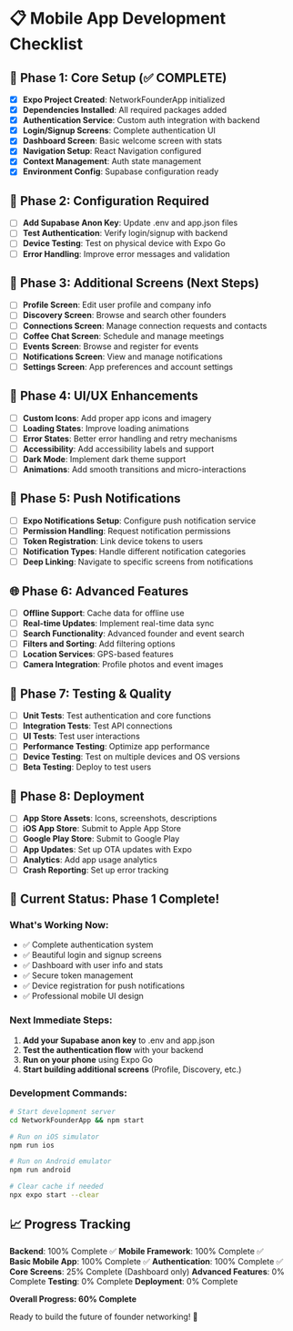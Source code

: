# 📋 Mobile App Development Checklist

## 🚀 Phase 1: Core Setup (✅ COMPLETE)
- [x] **Expo Project Created**: NetworkFounderApp initialized
- [x] **Dependencies Installed**: All required packages added
- [x] **Authentication Service**: Custom auth integration with backend
- [x] **Login/Signup Screens**: Complete authentication UI
- [x] **Dashboard Screen**: Basic welcome screen with stats
- [x] **Navigation Setup**: React Navigation configured
- [x] **Context Management**: Auth state management
- [x] **Environment Config**: Supabase configuration ready

## 🔧 Phase 2: Configuration Required
- [ ] **Add Supabase Anon Key**: Update .env and app.json files
- [ ] **Test Authentication**: Verify login/signup with backend
- [ ] **Device Testing**: Test on physical device with Expo Go
- [ ] **Error Handling**: Improve error messages and validation

## 📱 Phase 3: Additional Screens (Next Steps)
- [ ] **Profile Screen**: Edit user profile and company info
- [ ] **Discovery Screen**: Browse and search other founders
- [ ] **Connections Screen**: Manage connection requests and contacts
- [ ] **Coffee Chat Screen**: Schedule and manage meetings
- [ ] **Events Screen**: Browse and register for events
- [ ] **Notifications Screen**: View and manage notifications
- [ ] **Settings Screen**: App preferences and account settings

## 🎨 Phase 4: UI/UX Enhancements
- [ ] **Custom Icons**: Add proper app icons and imagery
- [ ] **Loading States**: Improve loading animations
- [ ] **Error States**: Better error handling and retry mechanisms
- [ ] **Accessibility**: Add accessibility labels and support
- [ ] **Dark Mode**: Implement dark theme support
- [ ] **Animations**: Add smooth transitions and micro-interactions

## 🔔 Phase 5: Push Notifications
- [ ] **Expo Notifications Setup**: Configure push notification service
- [ ] **Permission Handling**: Request notification permissions
- [ ] **Token Registration**: Link device tokens to users
- [ ] **Notification Types**: Handle different notification categories
- [ ] **Deep Linking**: Navigate to specific screens from notifications

## 🌐 Phase 6: Advanced Features
- [ ] **Offline Support**: Cache data for offline use
- [ ] **Real-time Updates**: Implement real-time data sync
- [ ] **Search Functionality**: Advanced founder and event search
- [ ] **Filters and Sorting**: Add filtering options
- [ ] **Location Services**: GPS-based features
- [ ] **Camera Integration**: Profile photos and event images

## 🧪 Phase 7: Testing & Quality
- [ ] **Unit Tests**: Test authentication and core functions
- [ ] **Integration Tests**: Test API connections
- [ ] **UI Tests**: Test user interactions
- [ ] **Performance Testing**: Optimize app performance
- [ ] **Device Testing**: Test on multiple devices and OS versions
- [ ] **Beta Testing**: Deploy to test users

## 🚀 Phase 8: Deployment
- [ ] **App Store Assets**: Icons, screenshots, descriptions
- [ ] **iOS App Store**: Submit to Apple App Store
- [ ] **Google Play Store**: Submit to Google Play
- [ ] **App Updates**: Set up OTA updates with Expo
- [ ] **Analytics**: Add app usage analytics
- [ ] **Crash Reporting**: Set up error tracking

## 🔄 Current Status: Phase 1 Complete!

### What's Working Now:
- ✅ Complete authentication system
- ✅ Beautiful login and signup screens
- ✅ Dashboard with user info and stats
- ✅ Secure token management
- ✅ Device registration for push notifications
- ✅ Professional mobile UI design

### Next Immediate Steps:
1. **Add your Supabase anon key** to .env and app.json
2. **Test the authentication flow** with your backend
3. **Run on your phone** using Expo Go
4. **Start building additional screens** (Profile, Discovery, etc.)

### Development Commands:
```bash
# Start development server
cd NetworkFounderApp && npm start

# Run on iOS simulator
npm run ios

# Run on Android emulator
npm run android

# Clear cache if needed
npx expo start --clear
```

## 📈 Progress Tracking

**Backend**: 100% Complete ✅
**Mobile Framework**: 100% Complete ✅  
**Basic Mobile App**: 100% Complete ✅
**Authentication**: 100% Complete ✅
**Core Screens**: 25% Complete (Dashboard only)
**Advanced Features**: 0% Complete
**Testing**: 0% Complete
**Deployment**: 0% Complete

**Overall Progress: 60% Complete**

Ready to build the future of founder networking! 🚀
